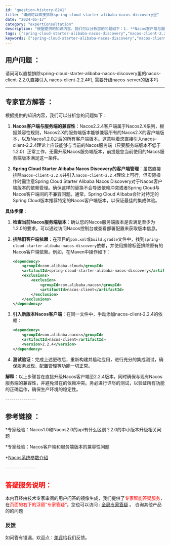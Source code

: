 ```yaml
---
id: "question-history-8241"
title: "请问可以直接排除spring-cloud-starter-alibaba-nacos-discovery里"
date: "2024-05-17"
category: "expertConsultation"
description: "根据提供的知识内容，我们可以分析您的问题如下：1. **Nacos客户端与服务端的兼容性**：Nacos2.2.4客户端属于Nacos2.X系列，根据兼容性规则，Nacos2.X的服务端版本能够兼容所有的Nacos2.X的客户端版本，以及Nacos1.2.0之后的所有客户端版本。这意味着您直接引入n"
tags: ["spring-cloud-starter-alibaba-nacos-discovery","nacos-client-2.2.0","nacos-client-2.2.4","升级nacos-server"]
keywords: ["spring-cloud-starter-alibaba-nacos-discovery","nacos-client-2.2.0","nacos-client-2.2.4","升级nacos-server"]
---
```


## 用户问题 ： 
 请问可以直接排除spring-cloud-starter-alibaba-nacos-discovery里的nacos-client-2.2.0,直接引入 nacos-client-2.2.4吗, 需要升级nacos-server的版本吗  

---------------
## 专家官方解答 ：

根据提供的知识内容，我们可以分析您的问题如下：

1. **Nacos客户端与服务端的兼容性**：Nacos2.2.4客户端属于Nacos2.X系列，根据兼容性规则，Nacos2.X的服务端版本能够兼容所有的Nacos2.X的客户端版本，以及Nacos1.2.0之后的所有客户端版本。这意味着您直接引入nacos-client-2.2.4理论上应该能够与当前的Nacos服务端（只要服务端版本不低于1.2.0）正常工作，无需升级Nacos服务端版本，前提是您当前使用的Nacos服务端版本满足这一条件。

2. **Spring Cloud Starter Alibaba Nacos Discovery的客户端管理**：虽然直接排除`nacos-client-2.2.0`并引入`nacos-client-2.2.4`理论上可行，但实际操作时需注意Spring Cloud Starter Alibaba Nacos Discovery对于Nacos客户端版本的依赖管理。确保这样的替换不会导致依赖冲突或者Spring Cloud与Nacos客户端间的不兼容问题。通常，Spring Cloud Alibaba会针对特定的Spring Cloud版本推荐特定的Nacos客户端版本，以保证最佳的集成体验。

**具体步骤**：

1. **检查当前Nacos服务端版本**：确认您的Nacos服务端版本是否满足至少为1.2.0的要求。可以通过访问Nacos控制台或查看部署配置来获取版本信息。

2. **排除旧客户端依赖**：在项目的`pom.xml`或`build.gradle`文件中，找到`spring-cloud-starter-alibaba-nacos-discovery`依赖，并使用排除标签排除原有的Nacos客户端依赖。例如，在Maven中操作如下：
   ```xml
   <dependency>
       <groupId>com.alibaba.cloud</groupId>
       <artifactId>spring-cloud-starter-alibaba-nacos-discovery</artifactId>
       <exclusions>
           <exclusion>
               <groupId>com.alibaba.nacos</groupId>
               <artifactId>nacos-client</artifactId>
           </exclusion>
       </exclusions>
   </dependency>
   ```

3. **引入新版本Nacos客户端**：在同一文件中，手动添加nacos-client-2.2.4的依赖：
   ```xml
   <dependency>
       <groupId>com.alibaba.nacos</groupId>
       <artifactId>nacos-client</artifactId>
       <version>2.2.4</version>
   </dependency>
   ```

4. **测试验证**：完成上述更改后，重新构建并启动应用，进行充分的集成测试，确保服务发现、配置管理等功能一切正常。

**解释**：以上步骤旨在直接升级Nacos客户端至2.2.4版本，同时确保与现有Nacos服务端的兼容性，并避免潜在的依赖冲突。务必进行详尽的测试，以验证所有功能的正确运作，确保生产环境的稳定性。


<font color="#949494">---------------</font> 


## 参考链接 ：

*专家经验：Nacos1.0和Nacos2.0的api有什么区别？2.0的中小版本升级相关问题 
 
 *专家经验：Nacos客户端和服务端版本的兼容性问题 
 
 *[Nacos系统参数介绍](https://nacos.io/docs/latest/guide/admin/system-configurations)


 <font color="#949494">---------------</font> 
 


## <font color="#FF0000">答疑服务说明：</font> 

本内容经由技术专家审阅的用户问答的镜像生成，我们提供了<font color="#FF0000">专家智能答疑服务</font>，在<font color="#FF0000">页面的右下的浮窗”专家答疑“</font>。您也可以访问 : [全局专家答疑](https://answer.opensource.alibaba.com/docs/intro) 。 咨询其他产品的的问题

### 反馈
如问答有错漏，欢迎点：[差评](https://ai.nacos.io/user/feedbackByEnhancerGradePOJOID?enhancerGradePOJOId=13592)给我们反馈。
